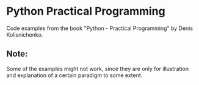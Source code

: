 # Python Practical Programming
Code examples from the book "Python - Practical Programming" by Denis Kolisnichenko.

## Note:
Some of the examples might not work, since they are only for illustration and explanation of a certain paradigm to some extent.
